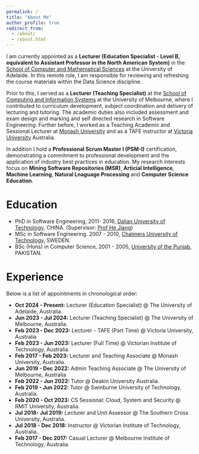 ```yaml
---
permalink: /
title: "About Me"
author_profile: true
redirect_from: 
  - /about/
  - /about.html
---
```


I am currently appointed as a **Lecturer (Education Specialist - Level B, equivalent to Assistant Professor in the North American System)** in the [School of Computer and Mathematical Sciences](https://set.adelaide.edu.au/computer-and-mathematical-sciences/) at the University of Adelaide. In this remote role, I am responsible for reviewing and refreshing the course materials within the Data Science discipline.

Prior to this, I served as a **Lecturer (Teaching Specialist)** at the [School of Computing and Information Systems](https://cis.unimelb.edu.au/) at the University of Melbourne, where I contributed to curriculum development, subject coordination and delivery of lecturing and tutoring. The academic duties also included assessment and exam design and marking and self directed research in Software Engineering. Further before, I worked as a Teaching Academic and Sessional Lecturer at [Monash University](https://www.monash.edu/it) and as a TAFE instructor at [Victoria University](https://www.vu.edu.au/study-at-vu/tafe) Australia.

In addition I hold a **Professional Scrum Master I (PSM-I)** certification, demonstrating a commitment to professional development and the application of industry best practices in education. My research interests focus on **Mining Software Repositories (MSR)**, **Articial Intelligence**, **Machine Learning**, **Natural Lnaguage Processing** and **Computer Science Education**.

# Education

- PhD in Software Engineering, 2011- 2016, [Dalian University of Technology]((https://ssdut.dlut.edu.cn/en.htm)), CHINA. (Supervisor: [Prof He Jiang](http://faculty.dlut.edu.cn/jianghe/en/index.htm))
- MSc in Software Engineering. 2007 - 2010, [Chalmers University of Technology](https://www.chalmers.se/en/departments/cse/), SWEDEN.
- BSc (Hons) in Computer Science, 2001 - 2005, [University of the Punjab](https://pucit.edu.pk/), PAKISTAN.

# Experience

Below is a list of appointments in chronological order:
- **Oct 2024 - Present:** Lecturer (Education Specialist) @ The University of Adelaide, Australia.
- **Jun 2023 - Jul 2024:** Lecturer (Teaching Specialist) @ The University of Melbourne, Australia.
- **Feb 2023 - Dec 2023:** Lecturer - TAFE (Part Time) @ Victoria University, Australia
- **Feb 2023 - Jun 2023:** Lecturer (Full Time) @ Victorian Institute of Technology, Australia.
- **Feb 2017 - Feb 2023:** Lecturer and Teaching Associate @ Monash University, Australia.
- **Jun 2019 - Dec 2022:** Admin Teaching Associate @ The University of Melbourne, Australia
- **Feb 2022 - Jun 2022:** Tutor @ Deakin University Australia.
- **Feb 2019 - Jun 2022:** Tutor @ Swinburne University of Technology, Australia.
- **Feb 2020 - Oct 2023:** CS Sessional: Cloud, System and Security @ RMIT University, Australia.
- **Jul 2018- Jul 2019:** Lecturer and Unit Assessor @ The Southern Cross University, Australia.
- **Jul 2018 - Dec 2018:** Instructor @ Victorian Institute of Technology, Australia.
- **Feb 2017 - Dec 2017:** Casual Lecturer @ Melbourne Institute of Technology, Australia.
